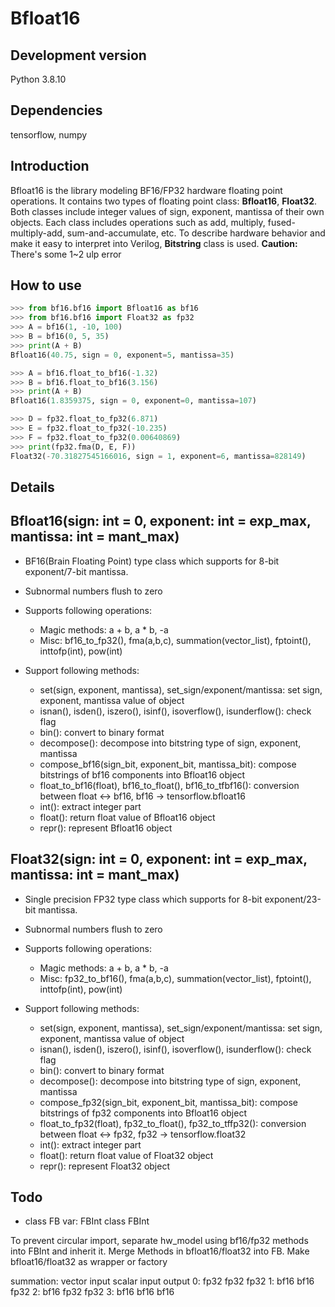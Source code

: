 # Bfloat16

## Development version
 Python 3.8.10

## Dependencies
 tensorflow, numpy

## Introduction
 Bfloat16 is the library modeling BF16/FP32 hardware floating point operations. It contains two types of floating point class: **Bfloat16**, **Float32**. Both classes include integer values of sign, exponent, mantissa of their own objects. Each class includes operations such as add, multiply, fused-multiply-add, sum-and-accumulate, etc. To describe hardware behavior and make it easy to interpret into Verilog, **Bitstring** class is used.
 **Caution:** There's some 1~2 ulp error

## How to use
```python
>>> from bf16.bf16 import Bfloat16 as bf16
>>> from bf16.bf16 import Float32 as fp32
>>> A = bf16(1, -10, 100)
>>> B = bf16(0, 5, 35)
>>> print(A + B)
Bfloat16(40.75, sign = 0, exponent=5, mantissa=35)
```
```python
>>> A = bf16.float_to_bf16(-1.32)
>>> B = bf16.float_to_bf16(3.156)
>>> print(A + B)
Bfloat16(1.8359375, sign = 0, exponent=0, mantissa=107)
```
```python
>>> D = fp32.float_to_fp32(6.871)
>>> E = fp32.float_to_fp32(-10.235)
>>> F = fp32.float_to_fp32(0.00640869)
>>> print(fp32.fma(D, E, F))
Float32(-70.31827545166016, sign = 1, exponent=6, mantissa=828149)
```

## Details
 ## Bfloat16(sign: int = 0, exponent: int = exp_max, mantissa: int = mant_max)
 - BF16(Brain Floating Point) type class which supports for 8-bit exponent/7-bit mantissa.

 - Subnormal numbers flush to zero

 - Supports following operations:
   - Magic methods: a + b, a * b, -a
   - Misc: bf16_to_fp32(), fma(a,b,c), summation(vector_list), fptoint(), inttofp(int), pow(int)

 - Support following methods:
   - set(sign, exponent, mantissa), set_sign/exponent/mantissa: set sign, exponent, mantissa value of object
   - isnan(), isden(), iszero(), isinf(), isoverflow(), isunderflow(): check flag
   - bin(): convert to binary format
   - decompose(): decompose into bitstring type of sign, exponent, mantissa
   - compose_bf16(sign_bit, exponent_bit, mantissa_bit): compose bitstrings of bf16 components into Bfloat16 object
   - float_to_bf16(float), bf16_to_float(), bf16_to_tfbf16(): conversion between  float <-> bf16, bf16 -> tensorflow.bfloat16
   - int(): extract integer part
   - float(): return float value of Bfloat16 object
   - repr(): represent Bfloat16 object
 
 ## Float32(sign: int = 0, exponent: int = exp_max, mantissa: int = mant_max)
 - Single precision FP32 type class which supports for 8-bit exponent/23-bit mantissa.

 - Subnormal numbers flush to zero

 - Supports following operations:
   - Magic methods: a + b, a * b, -a
   - Misc: fp32_to_bf16(), fma(a,b,c), summation(vector_list), fptoint(), inttofp(int), pow(int)

 - Support following methods:
   - set(sign, exponent, mantissa), set_sign/exponent/mantissa: set sign, exponent, mantissa value of object
   - isnan(), isden(), iszero(), isinf(), isoverflow(), isunderflow(): check flag
   - bin(): convert to binary format
   - decompose(): decompose into bitstring type of sign, exponent, mantissa
   - compose_fp32(sign_bit, exponent_bit, mantissa_bit): compose bitstrings of fp32 components into Bfloat16 object
   - float_to_fp32(float), fp32_to_float(), fp32_to_tffp32(): conversion between  float <-> fp32, fp32 -> tensorflow.float32
   - int(): extract integer part
   - float(): return float value of Float32 object
   - repr(): represent Float32 object
   

## Todo
 - class FB
   var: FBInt
class FBInt

To prevent circular import, separate hw_model using bf16/fp32 methods into FBInt and inherit it.
Merge Methods in bfloat16/float32 into FB. Make bfloat16/float32 as wrapper or factory

summation:
   vector input     scalar input    output
0: fp32                  fp32        fp32
1: bf16                  bf16        fp32
2: bf16                  fp32        fp32
3: bf16                  bf16        bf16

